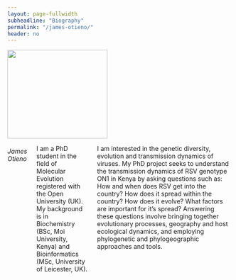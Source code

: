 ```yaml
---
layout: page-fullwidth
subheadline: "Biography"
permalink: "/james-otieno/"
header: no
---
```

<div class = "row">
<div class = "small-4 columns">
<img src="{{ site.url }}/images/James-Otieno.jpg" alt="" height="200" width="225">
</div>



<div class = "small-8 columns" >
<h6>James Otieno</h6>


<p class="text-justify">
I am a PhD student in the field of Molecular Evolution registered with the Open University (UK). My background is in Biochemistry (BSc, Moi University, Kenya) and Bioinformatics (MSc, University of Leicester, UK).
</p>

<p class="text-justify">
I am interested in the genetic diversity, evolution and transmission dynamics of viruses. My PhD project seeks to understand the transmission dynamics of RSV genotype ON1 in Kenya by asking questions such as: How and when does RSV get into the country? How does it spread within the country? How does it evolve? What factors are important for it’s spread? Answering these questions involve bringing together evolutionary processes, geography and host ecological dynamics, and employing phylogenetic
and phylogeographic approaches and tools.
</p>
</div>
